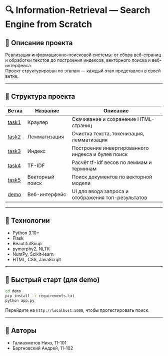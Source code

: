 # 🔍 Information-Retrieval — Search Engine from Scratch

## 📌 Описание проекта

Реализация информационно-поисковой системы: от сбора веб-страниц и обработки текстов до построения индексов, векторного поиска и веб-интерфейса.  
Проект структурирован по этапам — каждый этап представлен в своей ветке.

---

## 📂 Структура проекта

| Ветка | Название | Описание |
|-------|----------|----------|
| [task1](https://github.com/eto-uje-istoria/Information-Retrieval/tree/task1) | Краулер | Скачивание и сохранение HTML-страниц |
| [task2](https://github.com/eto-uje-istoria/Information-Retrieval/tree/task2) | Лемматизация | Очистка текста, токенизация, лемматизация |
| [task3](https://github.com/eto-uje-istoria/Information-Retrieval/tree/task3) | Индекс | Построение инвертированного индекса и булев поиск |
| [task4](https://github.com/eto-uje-istoria/Information-Retrieval/tree/task4) | TF-IDF | Расчёт tf-idf весов по леммам и терминам |
| [task5](https://github.com/eto-uje-istoria/Information-Retrieval/tree/task5) | Векторный поиск | Поиск документов по векторной модели |
| [demo](https://github.com/eto-uje-istoria/Information-Retrieval/tree/demo) | Веб-интерфейс | UI для ввода запроса и отображения топ-результатов |

---

## 🧰 Технологии

- Python 3.10+
- Flask
- BeautifulSoup
- pymorphy2, NLTK
- NumPy, Scikit-learn
- HTML, CSS, JavaScript

---

## 🚀 Быстрый старт (для demo)

```bash
cd demo
pip install -r requirements.txt
python app.py
```

Перейдите на `http://localhost:5000`, чтобы протестировать поиск.

---

## 👤 Авторы

- Галиахметов Нияз, 11-101
- Бартновский Андрей, 11-102
